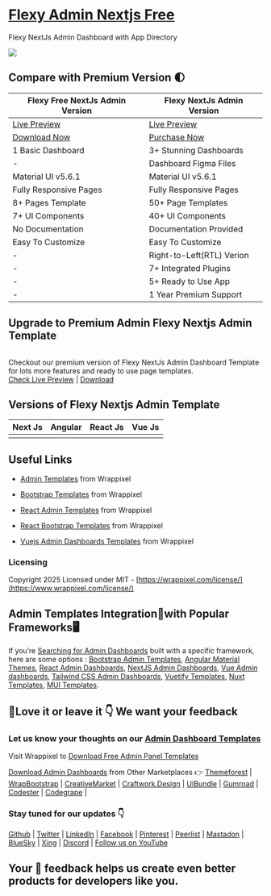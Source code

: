 # <a href="https://flexy-admin-nextjs-free.vercel.app/">Flexy Admin Nextjs Free</a>
Flexy NextJs Admin Dashboard with App Directory

<!-- Main image of Template -->
<a target="_blank" href="https://www.wrappixel.com/templates/flexy-next-js-free-admin-template/">
  <img src="https://www.wrappixel.com/wp-content/uploads/edd/2022/01/flexy-nextjs-free.jpg" />
</a>


## Compare with Premium Version 🌓
 
<table>
<thead>
<tr>
<th>Flexy Free NextJs Admin Version</th>
<th>Flexy NextJs Admin Version</th>
</tr>
</thead>
<tbody>
<tr>
  <td>
    <a href="https://flexy-admin-nextjs-free.vercel.app/">Live Preview</a>
  </td>
  <td>
  <a href="https://flexy-next-js-dashboard.vercel.app/dashboards/dashboard1">Live Preview</a>
  </td>
</tr>
<tr>
  <td>
      <a href="https://www.wrappixel.com/templates/flexy-next-js-free-admin-template/">Download Now</a>
  </td>
  <td>
    <a href="https://www.wrappixel.com/templates/flexy-nextjs-dashboard-material-ui/?ref=33">Purchase Now</a>
  </td>
</tr>
<tr>
  <td>
  1 Basic Dashboard
  </td>
  <td>
  3+ Stunning Dashboards
  </td>
</tr>
<tr>
  <td>
  -
  </td>
  <td>
  Dashboard Figma Files
  </td>
</tr>
<tr>
  <td>
  Material UI v5.6.1
  </td>
  <td>
  Material UI v5.6.1
  </td>
</tr>
<tr>
  <td>
  Fully Responsive Pages
  </td>
  <td>
  Fully Responsive Pages
  </td>
</tr>
<tr>
  <td>
  8+ Pages Template
  </td>
  <td>
  50+ Page Templates
  </td>
</tr>
<tr>
  <td>
  7+ UI Components
  </td>
  <td>
  40+ UI Components
  </td>
</tr>
<tr>
  <td>
  No Documentation
  </td>
  <td>
  Documentation Provided
  </td>
</tr>
<tr>
  <td>
  Easy To Customize
  </td>
  <td>
  Easy To Customize
  </td>
</tr>
<tr>
  <td>
  -
  </td>
  <td>
  Right-to-Left(RTL) Verion
  </td>
</tr>
<tr>
  <td>
  -
  </td>
  <td>
  7+ Integrated Plugins
  </td>
</tr>
<tr>
  <td>
  -
  </td>
  <td>
  5+ Ready to Use App
  </td>
</tr>
<tr>
  <td>
  -
  </td>
  <td>
  1 Year Premium Support
  </td>
</tr>
</tbody>
</table>

## Upgrade to Premium Admin Flexy Nextjs Admin Template

<a target="_blank" href="https://www.wrappixel.com/templates/flexy-nextjs-dashboard-material-ui/?ref=33">
  <img src="https://www.wrappixel.com/wp-content/uploads/edd/2024/05/flexy-nextjs-admin-wpn.jpg" alt="">
</a>
<p>
  Checkout our premium version of Flexy NextJs Admin Dashboard Template for lots more features and ready to use page templates.<br>
  <a href="https://flexy-next-js-dashboard.vercel.app/dashboards/dashboard1">Check Live Preview</a> | <a href="https://www.wrappixel.com/templates/flexy-nextjs-dashboard-material-ui/?ref=33">Download</a>
</p>

<!-- Versions of Template -->
## Versions of Flexy Nextjs Admin Template
<table>
<thead>
<tr>
<th>Next Js</th>
<th>Angular</th>
<th>React Js</th>
<th>Vue Js</th>
</tr>
</thead>
<tbody>
<tr>
<td>
  <a href="https://www.wrappixel.com/templates/flexy-nextjs-dashboard-material-ui/?ref=33" width="150px">
    <img src="https://www.wrappixel.com/wp-content/uploads/edd/2024/05/flexy-nextjs-admin-wpn.jpg" alt="" style="max-width:150px;">
  </a>
</td>
<td>
  <a href="https://www.wrappixel.com/templates/flexy-material-angular-admin/?ref=33" rel="nofollow" width="150px">
    <img src="https://www.wrappixel.com/wp-content/uploads/edd/2024/05/flexy-angular-material-admin-wpn.jpg" alt="" style="max-width:150px;">
  </a>
</td>
<td>
  <a href="https://www.wrappixel.com/templates/flexy-react-material-dashboard-admin/?ref=33" rel="nofollow" width="150px">
    <img src="https://www.wrappixel.com/wp-content/uploads/edd/2024/05/flexy-react-admin-wpn.jpg" alt="" style="max-width:150px;">
  </a>
</td>
<td>
  <a href="https://www.wrappixel.com/templates/flexy-vuetify-dashboard/?ref=33" rel="nofollow" width="150px">
    <img src="https://www.wrappixel.com/wp-content/uploads/edd/2024/05/flexy-vuetify-vuejs-admin-wpn.jpg" alt="" style="max-width:150px;">
  </a>
</td>
</td>
  
</tr>
</tbody>
</table>





<!-- Useful Links of Template -->
## Useful Links

-   [Admin Templates](https://www.wrappixel.com/templates/category/admin-dashboard-templates/?utm_source=github) from Wrappixel
    
-   [Bootstrap Templates](https://www.wrappixel.com/templates/category/bootstrap-templates/?utm_source=github)  from Wrappixel
    
-   [React Admin Templates](https://www.wrappixel.com/templates/category/react-dashboard/?utm_source=github)  from Wrappixel
    
-   [React Bootstrap Templates](https://www.wrappixel.com/templates/category/react-bootstrap-templates/)  from Wrappixel
    
-   [Vuejs Admin Dashboards Templates](https://www.wrappixel.com/templates/category/vue-dashboard/)  from Wrappixel
    

### Licensing 
Copyright 2025 Licensed under MIT -  [https://wrappixel.com/license/](https://www.wrappixel.com/license/)
    

##  Admin Templates Integration🔗with Popular Frameworks🖥️

If you’re  [Searching for Admin Dashboards](https://www.wrappixel.com/templates/category/admin-dashboard-templates/?utm_source=category+page&utm_medium=description) built with a specific framework, here are some options : [Bootstrap Admin Templates](https://www.wrappixel.com/templates/category/bootstrap-admin-dashboard-template/), [Angular Material Themes](https://www.wrappixel.com/templates/category/angular-material-themes/), [React Admin Dashboards](https://www.wrappixel.com/templates/category/react-dashboard/), [NextJS Admin Dashboards](https://www.wrappixel.com/templates/category/nextjs-dashboard/), [Vue Admin dashboards](https://www.wrappixel.com/templates/category/vue-dashboard/), [Tailwind CSS Admin Dashboards](https://www.wrappixel.com/templates/category/tailwind-dashboard/), [Vuetify Templates](https://www.wrappixel.com/templates/category/vuetify-templates/), [Nuxt Templates](https://www.wrappixel.com/templates/category/nuxt-templates/), [MUI Templates](https://www.wrappixel.com/templates/category/mui-templates/).

## 🤩Love it or leave it 👇 We want your feedback

### Let us know your thoughts on our  [Admin Dashboard Templates](https://www.wrappixel.com/templates/category/admin-dashboard-templates/)

Visit  Wrappixel  to  [Download Free Admin Panel Templates](https://www.wrappixel.com/templates/category/free-admin-panel-templates/)

[Download Admin Dashboards](https://www.wrappixel.com/templates/category/admin-dashboard-templates/)  from Other Marketplaces 👉  [Themeforest](https://themeforest.net/user/wrappixel)  |  [WrapBootstrap](https://wrapbootstrap.com/user/wrappixel)  |  [CreativeMarket](https://creativemarket.com/wrappixel)  |  [Craftwork.Design](http://craftwork.design/)  |  [UIBundle](https://uibundle.com/authors/wrappixel)  |  [Gumroad](https://wrappixel.gumroad.com/)  |  [Codester](https://codester.com/wrappixel)  |  [Codegrape](https://codegrape.com/user/Wrappixel)  |

### Stay tuned for our updates 👇

[Github](https://github.com/wrappixel)  |  [Twitter](https://twitter.com/wrappixel)  |  [LinkedIn](https://linkedin.com/company/wrappixel)  |  [Facebook](https://facebook.com/wrappixel)  |  [Pinterest](https://pinterest.com/wrappixel_templates/)  |  [Peerlist](https://peerlist.io/wrappixel)  |  [Mastadon](https://mastodon.social/@wrappixel)  |  [BlueSky](https://bsky.app/profile/wrappixel.bsky.social)  |  [Xing](https://www.xing.com/pages/wrappixel)  |  [Discord](https://discord.com/invite/eMzE8F6Wqs)  |  [Follow us on YouTube](https://www.youtube.com/@WrapPixel)


## Your 🤝 feedback helps us create even better products for developers like you.
